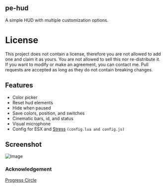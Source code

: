 ## pe-hud
A simple HUD with multiple customization options.

# License
This project does not contain a license, therefore you are not allowed to add one and claim it as yours. You are not allowed to sell this nor re-distribute it. If you want to modify or make an agreement, you can contact me. Pull requests are accepted as long as they do not contain breaking changes. 

## Features
 - Color picker
 - Reset hud elements
 - Hide when paused
 - Save colors, position, and switches
 - Cinematic bars, id, and status
 - Visual microphone
 - Config for ESX and [Stress](https://github.com/utkuali/Stress-System-by-utku) `(config.lua and config.js)`

## Screenshot
![Image](https://imgur.com/zcf5Ewd.png)

### Acknowledgement
[Progress Circle](https://github.com/nafing/esx_nafing_hud/blob/master/html/main.js#L59)
